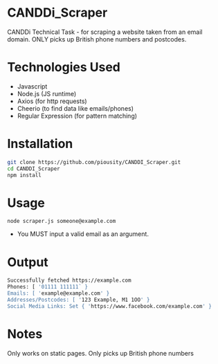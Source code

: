 # CANDDi_Scraper
CANDDi Technical Task - for scraping a website taken from an email domain. ONLY picks up British phone numbers and postcodes.

# Technologies Used
- Javascript
- Node.js (JS runtime)
- Axios (for http requests)
- Cheerio (to find data like emails/phones)
- Regular Expression (for pattern matching)

# Installation
```bash 
git clone https://github.com/piousity/CANDDI_Scraper.git
cd CANDDI_Scraper
npm install
```

# Usage
```node scraper.js someone@example.com```
- You MUST input a valid email as an argument.

# Output
```bash
Successfully fetched https://example.com
Phones: [ '01111 111111` }
Emails: [ 'example@example.com' }
Addresses/Postcodes: [ '123 Example, M1 1OO' }
Social Media Links: Set { 'https://www.facebook.com/example.com' }
```

# Notes
Only works on static pages. Only picks up British phone numbers
